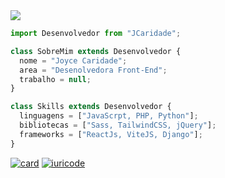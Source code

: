 <img align="center" src="https://media.tenor.com/y2JXkY1pXkwAAAAM/cat-computer.gif">

```javascript
import Desenvolvedor from "JCaridade";

class SobreMim extends Desenvolvedor {
  nome = "Joyce Caridade";
  area = "Desenolvedora Front-End";
  trabalho = null;
}

class Skills extends Desenvolvedor {
  linguagens = ["JavaScrpt, PHP, Python"];
  bibliotecas = ["Sass, TailwindCSS, jQuery"];
  frameworks = ["ReactJs, ViteJS, Django"];
}
```



[![card](https://github-readme-stats.vercel.app/api?username=jcaridade&theme=default)](https://github.com/anuraghazra/github-readme-stats)
[![iuricode](https://github-readme-stats.vercel.app/api/top-langs/?username=jcaridade&hide=html&layout=compact&theme=default)](https://github.com/anuraghazra/github-readme-stats)
